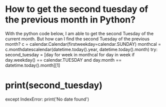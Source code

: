 
# How to get the second tuesday of the previous month in Python?

With the python code below, I am able to get the second Tuesday of the current month. But how can I find the second Tuesday of the previous month?
c = calendar.Calendar(firstweekday=calendar.SUNDAY)
monthcal = c.monthdatescalendar(datetime.today().year, datetime.today().month)
try:
    second_tuesday = [day for week in monthcal for day in week if
            day.weekday() == calendar.TUESDAY and day.month == datetime.today().month][1]
 #   print(second_tuesday)
except IndexError:
    print('No date found')


        